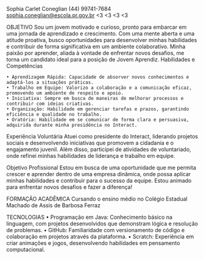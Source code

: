 Sophia Carlet Coneglian
(44)  99741-7684
sophia.coneglian@escola.pr.gov.br
<3 <3 <3 <3

OBJETIVO
Sou um jovem motivado e curioso, pronto para embarcar em uma jornada de aprendizado e crescimento. Com uma mente aberta e uma atitude proativa, busco oportunidades para desenvolver minhas habilidades e contribuir de forma significativa em um ambiente colaborativo. Minha paixão por aprender, aliada à vontade de enfrentar novos desafios, me torna um candidato ideal para a posição de Jovem Aprendiz.
Habilidades e Competências

    • Aprendizagem Rápida: Capacidade de absorver novos conhecimentos e adaptá-los a situações práticas.
    • Trabalho em Equipe: Valorizo a colaboração e a comunicação eficaz, promovendo um ambiente de respeito e apoio.
    • Iniciativa: Sempre em busca de maneiras de melhorar processos e contribuir com ideias criativas.
    • Organização: Habilidade em gerenciar tarefas e prazos, garantindo eficiência e qualidade no trabalho.
    • Oratória: Habilidade em se comunicar de forma clara e persuasiva, adquirida durante minha presidência no Interact.

Experiência Voluntária
Atuei como presidente do Interact, liderando projetos sociais e desenvolvendo iniciativas que promovem a cidadania e o engajamento juvenil. Além disso, participei de atividades de voluntariado, onde refinei minhas habilidades de liderança e trabalho em equipe.

Objetivo Profissional
Estou em busca de uma oportunidade que me permita crescer e aprender dentro de uma empresa dinâmica, onde possa aplicar minhas habilidades e contribuir para o sucesso da equipe. Estou animado para enfrentar novos desafios e fazer a diferença!

FORMAÇÃO ACADÊMICA
Cursando o ensino médio no Colégio Estadual Machado de Assis de Barbosa Ferraz

TECNOLOGIAS
    • Programação em Java: Conhecimento básico na linguagem, com projetos desenvolvidos que demonstram lógica e resolução de problemas.
    • GitHub: Familiaridade com versionamento de código e colaboração em projetos através da plataforma.
    • Scratch: Experiência em criar animações e jogos, desenvolvendo habilidades em pensamento computacional.
